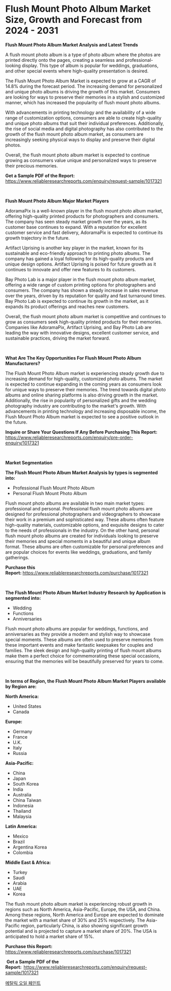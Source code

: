 <p><h1>Flush Mount Photo Album Market Size, Growth and Forecast from 2024 - 2031</h1></p><p><strong>Flush Mount Photo Album Market Analysis and Latest Trends</strong></p>
<p><p>A flush mount photo album is a type of photo album where the photos are printed directly onto the pages, creating a seamless and professional-looking display. This type of album is popular for weddings, graduations, and other special events where high-quality presentation is desired.</p><p>The Flush Mount Photo Album Market is expected to grow at a CAGR of 14.8% during the forecast period. The increasing demand for personalized and unique photo albums is driving the growth of this market. Consumers are looking for ways to preserve their memories in a stylish and customized manner, which has increased the popularity of flush mount photo albums.</p><p>With advancements in printing technology and the availability of a wide range of customization options, consumers are able to create high-quality and unique photo albums that suit their individual preferences. Additionally, the rise of social media and digital photography has also contributed to the growth of the flush mount photo album market, as consumers are increasingly seeking physical ways to display and preserve their digital photos.</p><p>Overall, the flush mount photo album market is expected to continue growing as consumers value unique and personalized ways to preserve their precious memories.</p></p>
<p><strong>Get a Sample PDF of the Report:&nbsp;</strong> <a href="https://www.reliableresearchreports.com/enquiry/request-sample/1017321">https://www.reliableresearchreports.com/enquiry/request-sample/1017321</a></p>
<p>&nbsp;</p>
<p><strong>Flush Mount Photo Album Major Market Players</strong></p>
<p><p>AdoramaPix is a well-known player in the flush mount photo album market, offering high-quality printed products for photographers and consumers. The company has seen steady market growth over the years, as its customer base continues to expand. With a reputation for excellent customer service and fast delivery, AdoramaPix is expected to continue its growth trajectory in the future.</p><p>Artifact Uprising is another key player in the market, known for its sustainable and eco-friendly approach to printing photo albums. The company has gained a loyal following for its high-quality products and unique design options. Artifact Uprising is poised for future growth as it continues to innovate and offer new features to its customers.</p><p>Bay Photo Lab is a major player in the flush mount photo album market, offering a wide range of custom printing options for photographers and consumers. The company has shown a steady increase in sales revenue over the years, driven by its reputation for quality and fast turnaround times. Bay Photo Lab is expected to continue its growth in the market, as it expands its product offerings and reaches new customers.</p><p>Overall, the flush mount photo album market is competitive and continues to grow as consumers seek high-quality printed products for their memories. Companies like AdoramaPix, Artifact Uprising, and Bay Photo Lab are leading the way with innovative designs, excellent customer service, and sustainable practices, driving the market forward.</p></p>
<p>&nbsp;</p>
<p><strong>What Are The Key Opportunities For Flush Mount Photo Album Manufacturers?</strong></p>
<p><p>The Flush Mount Photo Album market is experiencing steady growth due to increasing demand for high-quality, customized photo albums. The market is expected to continue expanding in the coming years as consumers look for unique ways to preserve their memories. The trend towards digital photo albums and online sharing platforms is also driving growth in the market. Additionally, the rise in popularity of personalized gifts and the wedding photography industry are contributing to the market's growth. With advancements in printing technology and increasing disposable income, the Flush Mount Photo Album market is expected to see a positive outlook in the future.</p></p>
<p><strong>Inquire or Share Your Questions If Any Before Purchasing This Report:</strong> <a href="https://www.reliableresearchreports.com/enquiry/pre-order-enquiry/1017321">https://www.reliableresearchreports.com/enquiry/pre-order-enquiry/1017321</a></p>
<p>&nbsp;</p>
<p><strong>Market Segmentation</strong></p>
<p><strong>The Flush Mount Photo Album Market Analysis by types is segmented into:</strong></p>
<p><ul><li>Professional Flush Mount Photo Album</li><li>Personal Flush Mount Photo Album</li></ul></p>
<p><p>Flush mount photo albums are available in two main market types: professional and personal. Professional flush mount photo albums are designed for professional photographers and videographers to showcase their work in a premium and sophisticated way. These albums often feature high-quality materials, customizable options, and exquisite designs to cater to the needs of professionals in the industry. On the other hand, personal flush mount photo albums are created for individuals looking to preserve their memories and special moments in a beautiful and unique album format. These albums are often customizable for personal preferences and are popular choices for events like weddings, graduations, and family gatherings.</p></p>
<p><strong>Purchase this Report:&nbsp;</strong><a href="https://www.reliableresearchreports.com/purchase/1017321">https://www.reliableresearchreports.com/purchase/1017321</a></p>
<p>&nbsp;</p>
<p><strong>The Flush Mount Photo Album Market Industry Research by Application is segmented into:</strong></p>
<p><ul><li>Wedding</li><li>Functions</li><li>Anniversaries</li></ul></p>
<p><p>Flush mount photo albums are popular for weddings, functions, and anniversaries as they provide a modern and stylish way to showcase special moments. These albums are often used to preserve memories from these important events and make fantastic keepsakes for couples and families. The sleek design and high-quality printing of flush mount albums make them a perfect choice for commemorating these special occasions, ensuring that the memories will be beautifully preserved for years to come.</p></p>
<p>&nbsp;</p>
<p><strong>In terms of Region, the Flush Mount Photo Album Market Players available by Region are:</strong></p>
<p>
    <p> <strong> North America: </strong>
        <ul>
            <li>United States</li>
            <li>Canada</li>
        </ul>
        </p> 
    <p> <strong> Europe: </strong>
        <ul>
            <li>Germany</li>
            <li>France</li>
            <li>U.K.</li>
            <li>Italy</li>
            <li>Russia</li>
        </ul>
        </p> 
    <p> <strong> Asia-Pacific: </strong>
        <ul>
            <li>China</li>
            <li>Japan</li>
            <li>South Korea</li>
            <li>India</li>
            <li>Australia</li>
            <li>China Taiwan</li>
            <li>Indonesia</li>
            <li>Thailand</li>
            <li>Malaysia</li>
        </ul>
        </p> 
    <p> <strong> Latin America: </strong>
        <ul>
            <li>Mexico</li>
            <li>Brazil</li>
            <li>Argentina Korea</li>
            <li>Colombia</li>
        </ul>
        </p> 
    <p> <strong> Middle East & Africa: </strong>
        <ul>
            <li>Turkey</li>
            <li>Saudi</li>
            <li>Arabia</li>
            <li>UAE</li>
            <li>Korea</li>
        </ul>
    </p>
    </p>
<p><p>The flush mount photo album market is experiencing robust growth in regions such as North America, Asia-Pacific, Europe, the USA, and China. Among these regions, North America and Europe are expected to dominate the market with a market share of 30% and 25% respectively. The Asia-Pacific region, particularly China, is also showing significant growth potential and is projected to capture a market share of 20%. The USA is anticipated to hold a market share of 15%.</p></p>
<p><strong>Purchase this Report: </strong><a href="https://www.reliableresearchreports.com/purchase/1017321">https://www.reliableresearchreports.com/purchase/1017321</a></p>
<p>&nbsp;<strong>Get a Sample PDF of the Report:&nbsp;&nbsp;</strong><a href="https://www.reliableresearchreports.com/enquiry/request-sample/1017321">https://www.reliableresearchreports.com/enquiry/request-sample/1017321</a></p>
<p><strong></strong></p>
<p><p><a href="https://github.com/xvz497517413/Market-Research-Report-List-1/blob/main/61629334959.md">메탈릭 오일 페인트</a></p></p>